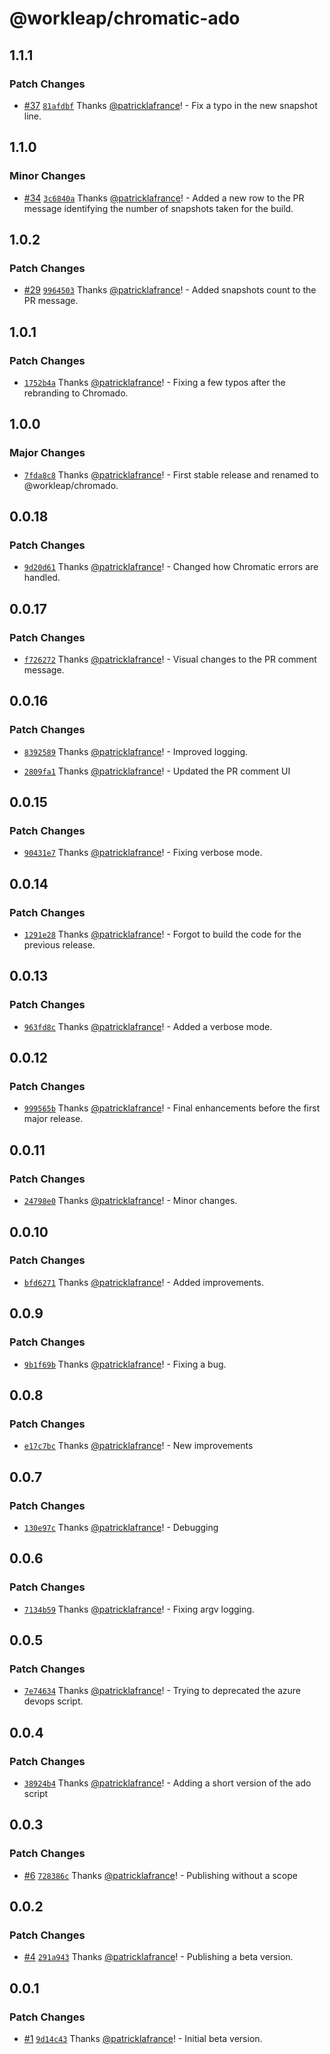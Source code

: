 # @workleap/chromatic-ado

## 1.1.1

### Patch Changes

- [#37](https://github.com/gsoft-inc/wl-chromado/pull/37) [`81afdbf`](https://github.com/gsoft-inc/wl-chromado/commit/81afdbfaafb35fa651c0f99e7589878ab3aa46e3) Thanks [@patricklafrance](https://github.com/patricklafrance)! - Fix a typo in the new snapshot line.

## 1.1.0

### Minor Changes

- [#34](https://github.com/gsoft-inc/wl-chromado/pull/34) [`3c6840a`](https://github.com/gsoft-inc/wl-chromado/commit/3c6840a5f8ed3b9337693cff4f9bfaac550d547e) Thanks [@patricklafrance](https://github.com/patricklafrance)! - Added a new row to the PR message identifying the number of snapshots taken for the build.

## 1.0.2

### Patch Changes

- [#29](https://github.com/gsoft-inc/wl-chromado/pull/29) [`9964503`](https://github.com/gsoft-inc/wl-chromado/commit/9964503c1d7bcf72de5f2fd1e3a53862e8e436b4) Thanks [@patricklafrance](https://github.com/patricklafrance)! - Added snapshots count to the PR message.

## 1.0.1

### Patch Changes

- [`1752b4a`](https://github.com/gsoft-inc/wl-chromado/commit/1752b4aab74843ce3054edbc4456697fd6cbbde7) Thanks [@patricklafrance](https://github.com/patricklafrance)! - Fixing a few typos after the rebranding to Chromado.

## 1.0.0

### Major Changes

- [`7fda8c8`](https://github.com/gsoft-inc/wl-chromado/commit/7fda8c8863b254ee7b48110dbf506515ec1cb01f) Thanks [@patricklafrance](https://github.com/patricklafrance)! - First stable release and renamed to @workleap/chromado.

## 0.0.18

### Patch Changes

- [`9d20d61`](https://github.com/gsoft-inc/wl-chromatic-ado/commit/9d20d613bbc3ecaf68bada4425e0c030d7329ab7) Thanks [@patricklafrance](https://github.com/patricklafrance)! - Changed how Chromatic errors are handled.

## 0.0.17

### Patch Changes

- [`f726272`](https://github.com/gsoft-inc/wl-chromatic-ado/commit/f726272d872e87a24b32e1112cc78501ffc75a31) Thanks [@patricklafrance](https://github.com/patricklafrance)! - Visual changes to the PR comment message.

## 0.0.16

### Patch Changes

- [`8392589`](https://github.com/gsoft-inc/wl-chromatic-ado/commit/8392589ffdcdfac4b8840f344f007615dce71af6) Thanks [@patricklafrance](https://github.com/patricklafrance)! - Improved logging.

- [`2809fa1`](https://github.com/gsoft-inc/wl-chromatic-ado/commit/2809fa11bc388e9e36f2eb9a0073c190331a6885) Thanks [@patricklafrance](https://github.com/patricklafrance)! - Updated the PR comment UI

## 0.0.15

### Patch Changes

- [`90431e7`](https://github.com/gsoft-inc/wl-chromatic-ado/commit/90431e715fe10851c15e5fe8254725459d3cb563) Thanks [@patricklafrance](https://github.com/patricklafrance)! - Fixing verbose mode.

## 0.0.14

### Patch Changes

- [`1291e28`](https://github.com/gsoft-inc/wl-chromatic-ado/commit/1291e2838997a9b60aa012a09e978c07cd97714d) Thanks [@patricklafrance](https://github.com/patricklafrance)! - Forgot to build the code for the previous release.

## 0.0.13

### Patch Changes

- [`963fd8c`](https://github.com/gsoft-inc/wl-chromatic-ado/commit/963fd8c903306317266b063895b346ba15476eb8) Thanks [@patricklafrance](https://github.com/patricklafrance)! - Added a verbose mode.

## 0.0.12

### Patch Changes

- [`999565b`](https://github.com/gsoft-inc/wl-chromatic-ado/commit/999565b5e21a1b1fe2e5e8e07c2a6d64a652957a) Thanks [@patricklafrance](https://github.com/patricklafrance)! - Final enhancements before the first major release.

## 0.0.11

### Patch Changes

- [`24798e0`](https://github.com/gsoft-inc/wl-chromatic-ado/commit/24798e0a19dbf31ef8f8ce6288e2dcc522dea056) Thanks [@patricklafrance](https://github.com/patricklafrance)! - Minor changes.

## 0.0.10

### Patch Changes

- [`bfd6271`](https://github.com/gsoft-inc/wl-chromatic-ado/commit/bfd6271c2e83f33d41f08d000d097cb52c7e19f9) Thanks [@patricklafrance](https://github.com/patricklafrance)! - Added improvements.

## 0.0.9

### Patch Changes

- [`9b1f69b`](https://github.com/gsoft-inc/wl-chromatic-ado/commit/9b1f69beb858d8f02fd222e13f0da7719c70c814) Thanks [@patricklafrance](https://github.com/patricklafrance)! - Fixing a bug.

## 0.0.8

### Patch Changes

- [`e17c7bc`](https://github.com/gsoft-inc/wl-chromatic-ado/commit/e17c7bcd8c5a5681881d8414975851a039a22259) Thanks [@patricklafrance](https://github.com/patricklafrance)! - New improvements

## 0.0.7

### Patch Changes

- [`130e97c`](https://github.com/gsoft-inc/wl-chromatic-ado/commit/130e97cc6a42902a4747c2f8114eea03121198ac) Thanks [@patricklafrance](https://github.com/patricklafrance)! - Debugging

## 0.0.6

### Patch Changes

- [`7134b59`](https://github.com/gsoft-inc/wl-chromatic-ado/commit/7134b59ae38d7d0217eb34cc126a7f19b7b27c60) Thanks [@patricklafrance](https://github.com/patricklafrance)! - Fixing argv logging.

## 0.0.5

### Patch Changes

- [`7e74634`](https://github.com/gsoft-inc/wl-chromatic-ado/commit/7e746349f719416838589d0ae05ab294206af56a) Thanks [@patricklafrance](https://github.com/patricklafrance)! - Trying to deprecated the azure devops script.

## 0.0.4

### Patch Changes

- [`38924b4`](https://github.com/gsoft-inc/wl-chromatic-ado/commit/38924b4586af91cf254fbe29f1143cc50c29f0b2) Thanks [@patricklafrance](https://github.com/patricklafrance)! - Adding a short version of the ado script

## 0.0.3

### Patch Changes

- [#6](https://github.com/gsoft-inc/wl-chromatic-ado/pull/6) [`728386c`](https://github.com/gsoft-inc/wl-chromatic-ado/commit/728386c13e85ccdf555483153db3b2b12b0478ea) Thanks [@patricklafrance](https://github.com/patricklafrance)! - Publishing without a scope

## 0.0.2

### Patch Changes

- [#4](https://github.com/gsoft-inc/wl-chromatic-ado/pull/4) [`291a943`](https://github.com/gsoft-inc/wl-chromatic-ado/commit/291a943175369787c8b9e7a2ccee598163614b4c) Thanks [@patricklafrance](https://github.com/patricklafrance)! - Publishing a beta version.

## 0.0.1

### Patch Changes

- [#1](https://github.com/gsoft-inc/wl-chromatic-ado/pull/1) [`9d14c43`](https://github.com/gsoft-inc/wl-chromatic-ado/commit/9d14c43390c940f5396e728d6990a4ad221da1aa) Thanks [@patricklafrance](https://github.com/patricklafrance)! - Initial beta version.
